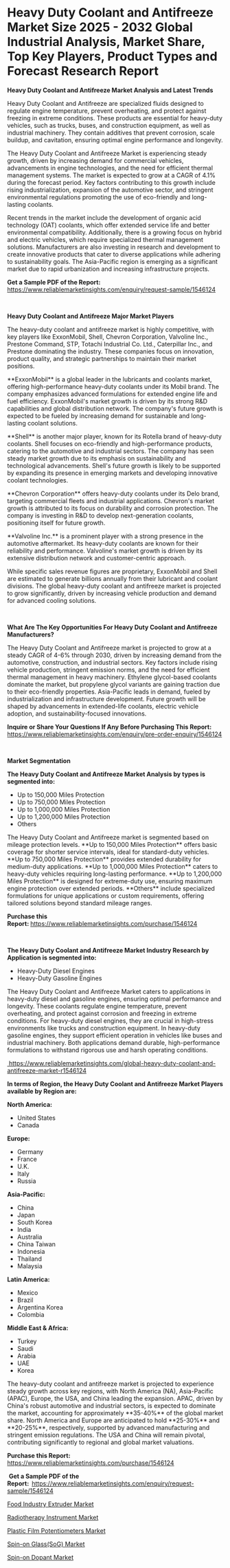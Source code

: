 <p><h1>Heavy Duty Coolant and Antifreeze Market Size 2025 - 2032 Global Industrial Analysis, Market Share, Top Key Players, Product Types and Forecast Research Report</h1></p><p><strong>Heavy Duty Coolant and Antifreeze Market Analysis and Latest Trends</strong></p>
<p><p>Heavy Duty Coolant and Antifreeze are specialized fluids designed to regulate engine temperature, prevent overheating, and protect against freezing in extreme conditions. These products are essential for heavy-duty vehicles, such as trucks, buses, and construction equipment, as well as industrial machinery. They contain additives that prevent corrosion, scale buildup, and cavitation, ensuring optimal engine performance and longevity.</p><p>The Heavy Duty Coolant and Antifreeze Market is experiencing steady growth, driven by increasing demand for commercial vehicles, advancements in engine technologies, and the need for efficient thermal management systems. The market is expected to grow at a CAGR of 4.1% during the forecast period. Key factors contributing to this growth include rising industrialization, expansion of the automotive sector, and stringent environmental regulations promoting the use of eco-friendly and long-lasting coolants.</p><p>Recent trends in the market include the development of organic acid technology (OAT) coolants, which offer extended service life and better environmental compatibility. Additionally, there is a growing focus on hybrid and electric vehicles, which require specialized thermal management solutions. Manufacturers are also investing in research and development to create innovative products that cater to diverse applications while adhering to sustainability goals. The Asia-Pacific region is emerging as a significant market due to rapid urbanization and increasing infrastructure projects.</p></p>
<p><strong>Get a Sample PDF of the Report:&nbsp;</strong> <a href="https://www.reliablemarketinsights.com/enquiry/request-sample/1546124?utm_campaign=1994&utm_medium=2&utm_source=Github&utm_content=ia&utm_term=23012025&utm_id=heavy-duty-coolant-and-antifreeze">https://www.reliablemarketinsights.com/enquiry/request-sample/1546124</a></p>
<p>&nbsp;</p>
<p><strong>Heavy Duty Coolant and Antifreeze Major Market Players</strong></p>
<p><p>The heavy-duty coolant and antifreeze market is highly competitive, with key players like ExxonMobil, Shell, Chevron Corporation, Valvoline Inc., Prestone Command, STP, Totachi Industrial Co. Ltd., Caterpillar Inc., and Prestone dominating the industry. These companies focus on innovation, product quality, and strategic partnerships to maintain their market positions.</p><p>**ExxonMobil** is a global leader in the lubricants and coolants market, offering high-performance heavy-duty coolants under its Mobil brand. The company emphasizes advanced formulations for extended engine life and fuel efficiency. ExxonMobil's market growth is driven by its strong R&D capabilities and global distribution network. The company's future growth is expected to be fueled by increasing demand for sustainable and long-lasting coolant solutions.</p><p>**Shell** is another major player, known for its Rotella brand of heavy-duty coolants. Shell focuses on eco-friendly and high-performance products, catering to the automotive and industrial sectors. The company has seen steady market growth due to its emphasis on sustainability and technological advancements. Shell's future growth is likely to be supported by expanding its presence in emerging markets and developing innovative coolant technologies.</p><p>**Chevron Corporation** offers heavy-duty coolants under its Delo brand, targeting commercial fleets and industrial applications. Chevron's market growth is attributed to its focus on durability and corrosion protection. The company is investing in R&D to develop next-generation coolants, positioning itself for future growth.</p><p>**Valvoline Inc.** is a prominent player with a strong presence in the automotive aftermarket. Its heavy-duty coolants are known for their reliability and performance. Valvoline's market growth is driven by its extensive distribution network and customer-centric approach.</p><p>While specific sales revenue figures are proprietary, ExxonMobil and Shell are estimated to generate billions annually from their lubricant and coolant divisions. The global heavy-duty coolant and antifreeze market is projected to grow significantly, driven by increasing vehicle production and demand for advanced cooling solutions.</p></p>
<p>&nbsp;</p>
<p><strong>What Are The Key Opportunities For Heavy Duty Coolant and Antifreeze Manufacturers?</strong></p>
<p><p>The Heavy Duty Coolant and Antifreeze market is projected to grow at a steady CAGR of 4-6% through 2030, driven by increasing demand from the automotive, construction, and industrial sectors. Key factors include rising vehicle production, stringent emission norms, and the need for efficient thermal management in heavy machinery. Ethylene glycol-based coolants dominate the market, but propylene glycol variants are gaining traction due to their eco-friendly properties. Asia-Pacific leads in demand, fueled by industrialization and infrastructure development. Future growth will be shaped by advancements in extended-life coolants, electric vehicle adoption, and sustainability-focused innovations.</p></p>
<p><strong>Inquire or Share Your Questions If Any Before Purchasing This Report:</strong> <a href="https://www.reliablemarketinsights.com/enquiry/pre-order-enquiry/1546124?utm_campaign=1994&utm_medium=2&utm_source=Github&utm_content=ia&utm_term=23012025&utm_id=heavy-duty-coolant-and-antifreeze">https://www.reliablemarketinsights.com/enquiry/pre-order-enquiry/1546124</a></p>
<p>&nbsp;</p>
<p><strong>Market Segmentation</strong></p>
<p><strong>The Heavy Duty Coolant and Antifreeze Market Analysis by types is segmented into:</strong></p>
<p><ul><li>Up to 150,000 Miles Protection</li><li>Up to 750,000 Miles Protection</li><li>Up to 1,000,000 Miles Protection</li><li>Up to 1,200,000 Miles Protection</li><li>Others</li></ul></p>
<p><p>The Heavy Duty Coolant and Antifreeze market is segmented based on mileage protection levels. **Up to 150,000 Miles Protection** offers basic coverage for shorter service intervals, ideal for standard-duty vehicles. **Up to 750,000 Miles Protection** provides extended durability for medium-duty applications. **Up to 1,000,000 Miles Protection** caters to heavy-duty vehicles requiring long-lasting performance. **Up to 1,200,000 Miles Protection** is designed for extreme-duty use, ensuring maximum engine protection over extended periods. **Others** include specialized formulations for unique applications or custom requirements, offering tailored solutions beyond standard mileage ranges.</p></p>
<p><strong>Purchase this Report:&nbsp;</strong><a href="https://www.reliablemarketinsights.com/purchase/1546124?utm_campaign=1994&utm_medium=2&utm_source=Github&utm_content=ia&utm_term=23012025&utm_id=heavy-duty-coolant-and-antifreeze">https://www.reliablemarketinsights.com/purchase/1546124</a></p>
<p>&nbsp;</p>
<p><strong>The Heavy Duty Coolant and Antifreeze Market Industry Research by Application is segmented into:</strong></p>
<p><ul><li>Heavy-Duty Diesel Engines</li><li>Heavy-Duty Gasoline Engines</li></ul></p>
<p><p>The Heavy Duty Coolant and Antifreeze Market caters to applications in heavy-duty diesel and gasoline engines, ensuring optimal performance and longevity. These coolants regulate engine temperature, prevent overheating, and protect against corrosion and freezing in extreme conditions. For heavy-duty diesel engines, they are crucial in high-stress environments like trucks and construction equipment. In heavy-duty gasoline engines, they support efficient operation in vehicles like buses and industrial machinery. Both applications demand durable, high-performance formulations to withstand rigorous use and harsh operating conditions.</p></p>
<p><a href="https://www.reliablemarketinsights.com/global-heavy-duty-coolant-and-antifreeze-market-r1546124?utm_campaign=1994&utm_medium=2&utm_source=Github&utm_content=ia&utm_term=23012025&utm_id=heavy-duty-coolant-and-antifreeze">&nbsp;https://www.reliablemarketinsights.com/global-heavy-duty-coolant-and-antifreeze-market-r1546124</a></p>
<p><strong>In terms of Region, the Heavy Duty Coolant and Antifreeze Market Players available by Region are:</strong></p>
<p>
    <p> <strong> North America: </strong>
        <ul>
            <li>United States</li>
            <li>Canada</li>
        </ul>
        </p> 
    <p> <strong> Europe: </strong>
        <ul>
            <li>Germany</li>
            <li>France</li>
            <li>U.K.</li>
            <li>Italy</li>
            <li>Russia</li>
        </ul>
        </p> 
    <p> <strong> Asia-Pacific: </strong>
        <ul>
            <li>China</li>
            <li>Japan</li>
            <li>South Korea</li>
            <li>India</li>
            <li>Australia</li>
            <li>China Taiwan</li>
            <li>Indonesia</li>
            <li>Thailand</li>
            <li>Malaysia</li>
        </ul>
        </p> 
    <p> <strong> Latin America: </strong>
        <ul>
            <li>Mexico</li>
            <li>Brazil</li>
            <li>Argentina Korea</li>
            <li>Colombia</li>
        </ul>
        </p> 
    <p> <strong> Middle East & Africa: </strong>
        <ul>
            <li>Turkey</li>
            <li>Saudi</li>
            <li>Arabia</li>
            <li>UAE</li>
            <li>Korea</li>
        </ul>
    </p>
    </p>
<p><p>The heavy-duty coolant and antifreeze market is projected to experience steady growth across key regions, with North America (NA), Asia-Pacific (APAC), Europe, the USA, and China leading the expansion. APAC, driven by China's robust automotive and industrial sectors, is expected to dominate the market, accounting for approximately **35-40%** of the global market share. North America and Europe are anticipated to hold **25-30%** and **20-25%**, respectively, supported by advanced manufacturing and stringent emission regulations. The USA and China will remain pivotal, contributing significantly to regional and global market valuations.</p></p>
<p><strong>Purchase this Report: </strong><a href="https://www.reliablemarketinsights.com/purchase/1546124?utm_campaign=1994&utm_medium=2&utm_source=Github&utm_content=ia&utm_term=23012025&utm_id=heavy-duty-coolant-and-antifreeze">https://www.reliablemarketinsights.com/purchase/1546124</a></p>
<p>&nbsp;<strong>Get a Sample PDF of the Report:&nbsp;&nbsp;</strong><a href="https://www.reliablemarketinsights.com/enquiry/request-sample/1546124?utm_campaign=1994&utm_medium=2&utm_source=Github&utm_content=ia&utm_term=23012025&utm_id=heavy-duty-coolant-and-antifreeze">https://www.reliablemarketinsights.com/enquiry/request-sample/1546124</a></p>
<p><strong></strong></p>
<p><p><a href="https://www.linkedin.com/pulse/global-food-industry-extruder-market-size-2025-2032-insights-jveuf?utm_campaign=1994&utm_medium=2&utm_source=Github&utm_content=ia&utm_term=23012025&utm_id=heavy-duty-coolant-and-antifreeze">Food Industry Extruder Market</a></p><p><a href="https://www.linkedin.com/pulse/projected-revenue-growth-radiotherapy-instrument-market-91-ihuof?utm_campaign=1994&utm_medium=2&utm_source=Github&utm_content=ia&utm_term=23012025&utm_id=heavy-duty-coolant-and-antifreeze">Radiotherapy Instrument Market</a></p><p><a href="https://www.linkedin.com/pulse/plastic-film-potentiometers-market-size-2025-2032-technology-5ceuf?utm_campaign=1994&utm_medium=2&utm_source=Github&utm_content=ia&utm_term=23012025&utm_id=heavy-duty-coolant-and-antifreeze">Plastic Film Potentiometers Market</a></p><p><a href="https://www.linkedin.com/pulse/future-outlook-spin-on-glasssog-market-20252032-cagr-94-cqgce?utm_campaign=1994&utm_medium=2&utm_source=Github&utm_content=ia&utm_term=23012025&utm_id=heavy-duty-coolant-and-antifreeze">Spin-on Glass(SoG) Market</a></p><p><a href="https://www.linkedin.com/pulse/spin-on-dopant-market-research-report-projected-growth-trajectory-sp8tc?utm_campaign=1994&utm_medium=2&utm_source=Github&utm_content=ia&utm_term=23012025&utm_id=heavy-duty-coolant-and-antifreeze">Spin-on Dopant Market</a></p></p>